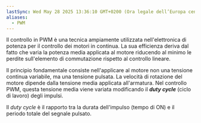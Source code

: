 ```yaml
---
lastSync: Wed May 28 2025 13:36:10 GMT+0200 (Ora legale dell’Europa centrale)
aliases:
  - PWM
---
```

Il controllo in PWM è una tecnica ampiamente utilizzata nell'elettronica di potenza per il controllo dei motori in continua. La sua efficienza deriva dal fatto che varia la potenza media applicata al motore riducendo al minimo le perdite sull'elemento di commutazione rispetto al controllo lineare.

Il principio fondamentale consiste nell'applicare al motore non una tensione continua variabile, ma una tensione pulsata. La velocità di rotazione del motore dipende dalla tensione media applicata all'armatura. Nel controllo PWM, questa tensione media viene variata modificando il ***duty cycle*** (ciclo di lavoro) degli impulsi.

Il *duty cycle* è il rapporto tra la durata dell'impulso (tempo di ON) e il periodo totale del segnale pulsato.